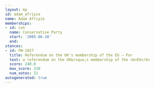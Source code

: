 ```yaml
---
layout: mp
id: adam_afriyie
name: Adam Afriyie
memberships:
- id: con
  name: Conservative Party
  start: '2005-06-28'
  end: 
stances:
- id: PW-1027
  title: Referendum on the UK's membership of the EU — For
  text: a referendum on the UK&rsquo;s membership of the <b>EU</b>
  score: 240.0
  max_score: 330
  num_votes: 21
autogenerated: true
---
```

